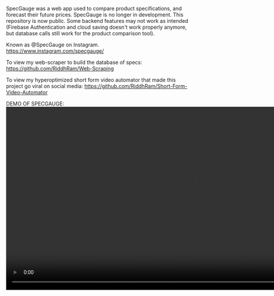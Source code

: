 SpecGauge was a web app used to compare product specifications, and forecast their future prices. SpecGauge is no longer in development. This repository is now public. Some backend features may not work as intended (Firebase Authentication and cloud saving doesn't work properly anymore, but database calls still work for the product comparison tool). 

Known as @SpecGauge on Instagram. https://www.instagram.com/specgauge/

To view my web-scraper to build the database of specs: https://github.com/RiddhRam/Web-Scraping

To view my hyperoptimized short form video automator that made this project go viral on social media: https://github.com/RiddhRam/Short-Form-Video-Automator

DEMO OF SPECGAUGE:
<video src="https://github.com/user-attachments/assets/8f27efb4-5183-4322-ba8b-29c41950f19f" controls width="1000"></video>
